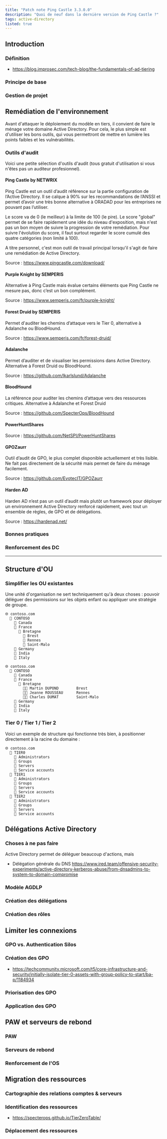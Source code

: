 ```yaml
---
title: "Patch note Ping Castle 3.3.0.0"
description: "Quoi de neuf dans la dernière version de Ping Castle ?"
tags: active-directory
listed: true
---
```


## Introduction

### Définition

- <https://blog.improsec.com/tech-blog/the-fundamentals-of-ad-tiering>

### Principe de base

### Gestion de projet

## Remédiation de l'environnement

Avant d'attaquer le déploiement du modèle en tiers, il convient de faire le ménage votre domaine Active Directory. Pour cela, le plus simple est d'utiliser les bons outils, qui vous permettront de mettre en lumière les points faibles et les vulnérabilités.

### Outils d'audit

Voici une petite sélection d'outils d'audit (tous gratuit d'utilisation si vous n'êtes pas un auditeur profesionnel).

#### Ping Castle by NETWRIX

Ping Castle est un outil d’audit référence sur la partie configuration de l’Active Directory. Il se calque à 90% sur les recommandations de l’ANSSI et permet d’avoir une très bonne alternative à ORADAD pour les entreprises ne pouvant pas l’utiliser.

Le score va de 0 (le meilleur) à la limite de 100 (le pire). Le score "global" permet de se faire rapidement une idée du niveau d'exposition, mais n'est pas un bon moyen de suivre la progression de votre remédiation. Pour suivre l'évolution du score, il faut surtout regarder le score cumulé des quatre catégories (non limité à 100).

A titre personnel, c'est mon outil de travail principal lorsqu'il s'agit de faire une remédiation de Active Directory.

Source : <https://www.pingcastle.com/download/>

#### Purple Knight by SEMPERIS

Alternative à Ping Castle mais évalue certains éléments que Ping Castle ne mesure pas, donc c’est un bon complément.

Source : <https://www.semperis.com/fr/purple-knight/>

#### Forest Druid by SEMPERIS

Permet d'auditer les chemins d’attaque vers le Tier 0, alternative à Adalanche ou BloodHound.

Source : <https://www.semperis.com/fr/forest-druid/>

#### Adalanche

Permet d’auditer et de visualiser les permissions dans Active Directory. Alternative à Forest Druid ou BloodHound.

Source : <https://github.com/lkarlslund/Adalanche>

#### BloodHound

La référence pour auditer les chemins d’attaque vers des ressources critiques. Alternative à Adalanche et Forest Druid

Source : <https://github.com/SpecterOps/BloodHound>

#### PowerHuntShares

Source : <https://github.com/NetSPI/PowerHuntShares>

#### GPOZaurr

Outil d’audit de GPO, le plus complet disponible actuellement et très lisible. Ne fait pas directement de la sécurité mais permet de faire du ménage facilement.

Source : <https://github.com/EvotecIT/GPOZaurr>

#### Harden AD

Harden AD n’est pas un outil d’audit mais plutôt un framework pour déployer un environnement Active Directory renforcé rapidement, avec tout un ensemble de règles, de GPO et de délégations.

Source : <https://hardenad.net/>

### Bonnes pratiques

### Renforcement des DC

---

## Structure d'OU

### Simplifier les OU existantes

Une unité d'organisation ne sert techniquement qu'à deux choses : pouvoir déléguer des permissions sur les objets enfant ou appliquer une stratégie de groupe.

```plaintext
🌐 contoso.com
  📁 CONTOSO
    📁 Canada
    📁 France
      📁 Bretagne
        📁 Brest
        📁 Rennes
        📁 Saint-Malo
    📁 Germany
    📁 India
    📁 Italy
```

```plaintext
🌐 contoso.com
  📁 CONTOSO
    📁 Canada
    📁 France
      📁 Bretagne
        🧑‍💼 Martin DUPOND        Brest
        🧑‍💼 Jeanne ROUSSEAU      Rennes
        🧑‍💼 Charles DUMAT        Saint-Malo
    📁 Germany
    📁 India
    📁 Italy
```


### Tier 0 / Tier 1 / Tier 2

Voici un exemple de structure qui fonctionne très bien, à positionner directement à la racine du domaine :

```plaintext
🌐 contoso.com
  📁 TIER0
    📁 Administrators
    📁 Groups
    📁 Servers
    📁 Service accounts
  📁 TIER1
    📁 Administrators
    📁 Groups
    📁 Servers
    📁 Service accounts
  📁 TIER2
    📁 Administrators
    📁 Groups
    📁 Servers
    📁 Service accounts
```

## Délégations Active Directory

### Choses à ne pas faire

Active Directory permet de déléguer beaucoup d'actions, mais 

- Délégation générale du DNS <https://www.ired.team/offensive-security-experiments/active-directory-kerberos-abuse/from-dnsadmins-to-system-to-domain-compromise>

### Modèle AGDLP

### Création des délégations

### Création des rôles

## Limiter les connexions

### GPO vs. Authentication Silos

### Création des GPO

- <https://techcommunity.microsoft.com/t5/core-infrastructure-and-security/initially-isolate-tier-0-assets-with-group-policy-to-start/ba-p/1184934>

### Priorisation des GPO

### Application des GPO

## PAW et serveurs de rebond

### PAW

### Serveurs de rebond

### Renforcement de l'OS

## Migration des ressources

### Cartographie des relations comptes & serveurs

### Identification des ressources

- <https://specterops.github.io/TierZeroTable/>

### Déplacement des ressources

### 